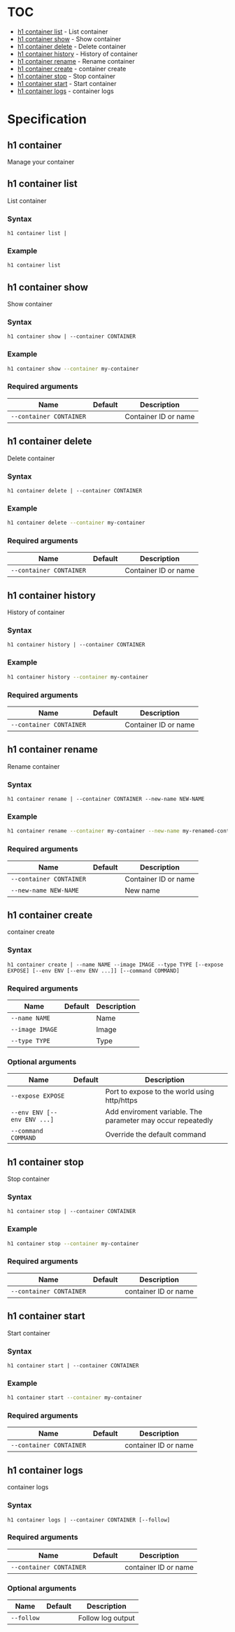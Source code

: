 # TOC

  * [h1 container list](#h1-container-list) - List container
  * [h1 container show](#h1-container-show) - Show container
  * [h1 container delete](#h1-container-delete) - Delete container
  * [h1 container history](#h1-container-history) - History of container
  * [h1 container rename](#h1-container-rename) - Rename container
  * [h1 container create](#h1-container-create) - container create
  * [h1 container stop](#h1-container-stop) - Stop container
  * [h1 container start](#h1-container-start) - Start container
  * [h1 container logs](#h1-container-logs) - container logs


# Specification

## h1 container

Manage your container

## h1 container list

List container

### Syntax

```h1 container list | ```

### Example

```bash
h1 container list
```

## h1 container show

Show container

### Syntax

```h1 container show | --container CONTAINER```

### Example

```bash
h1 container show --container my-container
```

### Required arguments

| Name | Default | Description |
| ---- | ------- | ----------- |
| ```--container CONTAINER``` |  | Container ID or name |

## h1 container delete

Delete container

### Syntax

```h1 container delete | --container CONTAINER```

### Example

```bash
h1 container delete --container my-container
```

### Required arguments

| Name | Default | Description |
| ---- | ------- | ----------- |
| ```--container CONTAINER``` |  | Container ID or name |

## h1 container history

History of container

### Syntax

```h1 container history | --container CONTAINER```

### Example

```bash
h1 container history --container my-container
```

### Required arguments

| Name | Default | Description |
| ---- | ------- | ----------- |
| ```--container CONTAINER``` |  | Container ID or name |

## h1 container rename

Rename container

### Syntax

```h1 container rename | --container CONTAINER --new-name NEW-NAME```

### Example

```bash
h1 container rename --container my-container --new-name my-renamed-container
```

### Required arguments

| Name | Default | Description |
| ---- | ------- | ----------- |
| ```--container CONTAINER``` |  | Container ID or name |
| ```--new-name NEW-NAME``` |  | New name |

## h1 container create

container create

### Syntax

```h1 container create | --name NAME --image IMAGE --type TYPE [--expose EXPOSE] [--env ENV [--env ENV ...]] [--command COMMAND]```

### Required arguments

| Name | Default | Description |
| ---- | ------- | ----------- |
| ```--name NAME``` |  | Name |
| ```--image IMAGE``` |  | Image |
| ```--type TYPE``` |  | Type |

### Optional arguments

| Name | Default | Description |
| ---- | ------- | ----------- |
| ```--expose EXPOSE``` |  | Port to expose to the world using http/https |
| ```--env ENV [--env ENV ...]``` |  | Add enviroment variable. The parameter may occur repeatedly |
| ```--command COMMAND``` |  | Override the default command |

## h1 container stop

Stop container

### Syntax

```h1 container stop | --container CONTAINER```

### Example

```bash
h1 container stop --container my-container
```

### Required arguments

| Name | Default | Description |
| ---- | ------- | ----------- |
| ```--container CONTAINER``` |  | container ID or name |

## h1 container start

Start container

### Syntax

```h1 container start | --container CONTAINER```

### Example

```bash
h1 container start --container my-container
```

### Required arguments

| Name | Default | Description |
| ---- | ------- | ----------- |
| ```--container CONTAINER``` |  | container ID or name |

## h1 container logs

container logs

### Syntax

```h1 container logs | --container CONTAINER [--follow]```

### Required arguments

| Name | Default | Description |
| ---- | ------- | ----------- |
| ```--container CONTAINER``` |  | container ID or name |

### Optional arguments

| Name | Default | Description |
| ---- | ------- | ----------- |
| ```--follow``` |  | Follow log output |

